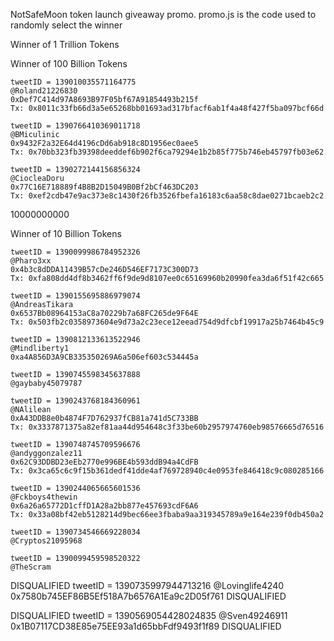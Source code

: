 NotSafeMoon token launch giveaway promo.
promo.js is the code used to randomly select the winner

Winner of 1 Trillion Tokens


Winner of 100 Billion Tokens

    tweetID = 139010035571164775
    @Roland21226830
    0xDef7C414d97A8693B97F05bf67A91854493b215f
    Tx: 0x8011c33fb66d3a5e65268bb01693ad317bfacf6ab1f4a48f427f5ba097bcf66d

    tweetID = 1390766410369011718
    @BMiculinic
    0x9432F2a32E64d4196cDd6ab918c8D1956ec0aee5
    Tx: 0x70bb323fb39398deeddef6b902f6ca79294e1b2b85f775b746eb45797fb03e62

    tweetID = 1390272144156856324
    @CiocleaDoru
    0x77C16E718889f4B8B2D15049B0Bf2bCf463DC203
    Tx: 0xef2cdb47e9ac373e8c1430f26fb3526fbefa16183c6aa58c8dae0271bcaeb2c2

10000000000

Winner of 10 Billion Tokens

    tweetID = 1390099986784952326
    @Pharo3xx
    0x4b3c8dDDA11439B57cDe246D546EF7173C300D73
    Tx: 0xfa808dd4df8b3462ff6f9de9d8107ee0c65169960b20990fea3da6f51f42c665
    
    tweetID = 1390155695886979074
    @AndreasTikara
    0x6537Bb08964153aC8a70229b7a68FC265de9F64E
    Tx: 0x503fb2c0358973604e9d73a2c23ece12eead754d9dfcbf19917a25b7464b45c9

    tweetID = 1390812133613522946
    @Mindliberty1
    0xa4A856D3A9CB335350269A6a506ef603c534445a

    tweetID = 1390745598345637888
    @gaybaby45079787

    tweetID = 1390243768184360961
    @NAlilean
    0xA43DDB8e0b4874F7D762937fCB81a741d5C733BB
    Tx: 0x3337871375a82ef81aa44d954648c3f33be60b2957974760eb98576665d76516 

    tweetID = 1390748745709596676
    @andyggonzalez11	
    0x62C93DDBD23eEb2770e996BE4b593ddB94a4CdFB
    Tx: 0x3ca65c6c9f15b361dedf41dde4af769728940c4e0953fe846418c9c080285166

    tweetID = 1390244065665601536
    @Fckboys4thewin
    0x6a26a65772D1cffD1A28a2bb877e457693cdF6A6
    Tx: 0x33a08bf42eb5128214d9bec66ee3fbaba9aa319345789a9e164e239f0db450a2

    tweetID = 1390734546669228034
    @Cryptos21095968

    tweetID = 1390099459598520322
    @TheScram



DISQUALIFIED
    tweetID = 1390735997944713216
    @Lovinglife4240
    0x7580b745EF86B5Ef518A7b6576A1Ea9c2D05f761
DISQUALIFIED

DISQUALIFIED
    tweetID = 1390569054428024835
    @Sven49246911
    0x1B07117CD38E85e75EE93a1d65bbFdf9493f1f89
DISQUALIFIED
